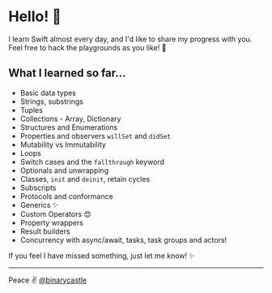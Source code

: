 # Hello! 👋

I learn Swift almost every day, and I'd like to share my progress with you. Feel free to hack the playgrounds as you like! 🙌

## What I learned so far...

- Basic data types
- Strings, substrings
- Tuples
- Collections - Array, Dictionary
- Structures and Enumerations
- Properties and observers `willSet` and `didSet`
- Mutability vs Immutability
- Loops
- Switch cases and the `fallthrough` keyword
- Optionals and unwrapping
- Classes, `init` and `deinit`, retain cycles
- Subscripts
- Protocols and conformance
- Generics ✨
- Custom Operators 😍
- Property wrappers
- Result builders
- Concurrency with async/await, tasks, task groups and actors!

If you feel I have missed something, just let me know! ✨ 

---
Peace ✌️ [@binarycastle](https://twitter.com/binarycastle)
